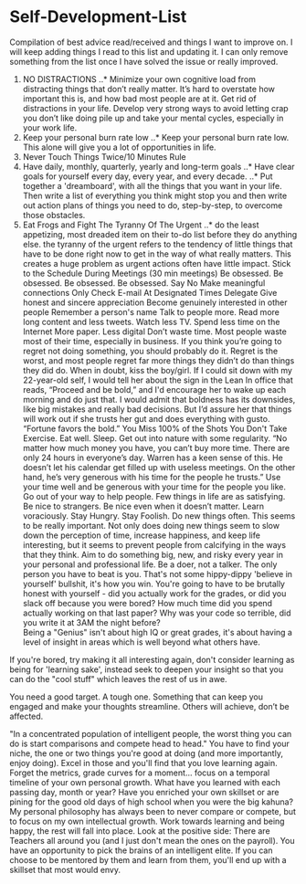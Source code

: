 # Self-Development-List
Compilation of best advice read/received and things I want to improve on. I will keep adding things I read to this list and updating it. I can only remove something from the list once I have solved the issue or really improved.

1. NO DISTRACTIONS
..* Minimize your own cognitive load from distracting things that don’t really matter.  It’s hard to overstate how important this is, and how bad most people are at it.  Get rid of distractions in your life.  Develop very strong ways to avoid letting crap you don’t like doing pile up and take your mental cycles, especially in your work life.
2. Keep your personal burn rate low
..* Keep your personal burn rate low.  This alone will give you a lot of opportunities in life.
3. Never Touch Things Twice/10 Minutes Rule
4. Have daily, monthly, quarterly, yearly and long-term goals
..* Have clear goals for yourself every day, every year, and every decade. 
..* Put together a 'dreamboard', with all the things that you want in your life.  Then write a list of everything you think might stop you and then write out action plans of things you need to do, step-by-step, to overcome those obstacles.
5. Eat Frogs and Fight The Tyranny Of The Urgent
..* do the least appetizing, most dreaded item on their to-do list before they do anything else.
the tyranny of the urgent refers to the tendency of little things that have to be done right now to get in the way of what really matters. This creates a huge problem as urgent actions often have little impact.
Stick to the Schedule During Meetings (30 min meetings)
Be obsessed. Be obsessed. Be obsessed. Be obsessed. 
Say No
Make meaningful connections
Only Check E-mail At Designated Times
Delegate
Give honest and sincere appreciation
Become genuinely interested in other people
Remember a person's name
Talk to people more. Read more long content and less tweets. Watch less TV.  Spend less time on the Internet
More paper. Less digital
Don’t waste time.  Most people waste most of their time, especially in business.
If you think you’re going to regret not doing something, you should probably do it.  Regret is the worst, and most people regret far more things they didn’t do than things they did do.  When in doubt, kiss the boy/girl.
If I could sit down with my 22-year-old self, I would tell her about the sign in the Lean In office that reads, “Proceed and be bold,” and I'd encourage her to wake up each morning and do just that. I would admit that boldness has its downsides, like big mistakes and really bad decisions. But I’d assure her that things will work out if she trusts her gut and does everything with gusto. 
“Fortune favors the bold.”
You Miss 100% of the Shots You Don't Take
Exercise.  Eat well.  Sleep.  Get out into nature with some regularity.
“No matter how much money you have, you can’t buy more time. There are only 24 hours in everyone’s day. Warren has a keen sense of this. He doesn’t let his calendar get filled up with useless meetings. On the other hand, he’s very generous with his time for the people he trusts.” Use your time well and be generous with your time for the people you like.
Go out of your way to help people.  Few things in life are as satisfying.  Be nice to strangers.  Be nice even when it doesn’t matter.
Learn voraciously. 
Stay Hungry. Stay Foolish.
Do new things often.  This seems to be really important.  Not only does doing new things seem to slow down the perception of time, increase happiness, and keep life interesting, but it seems to prevent people from calcifying in the ways that they think.  Aim to do something big, new, and risky every year in your personal and professional life.
Be a doer, not a talker.
The only person you have to beat is you. That's not some hippy-dippy 'believe in yourself' bullshit, it's how you win. 
You're going to have to be brutally honest with yourself - did you actually work for the grades, or did you slack off because you were bored? How much time did you spend actually working on that last paper? Why was your code so terrible, did you write it at 3AM the night before? 	
Being a "Genius" isn't about high IQ or great grades, it's about having a level of insight in areas which is well beyond what others have.

If you're bored, try making it all interesting again, don't consider learning as being for 'learning sake', instead seek to deepen your insight so that you can do the "cool stuff" which leaves the rest of us in awe.

You need a good target. A tough one. Something that can keep you engaged and make your thoughts streamline. Others will achieve, don’t be affected.

"In a concentrated population of intelligent people, the worst thing you can do is start comparisons and compete head to head."
You have to find your niche, the one or two things you're good at doing (and more importantly, enjoy doing). Excel in those and you'll find that you love learning again.
Forget the metrics, grade curves for a moment... focus on a temporal timeline of your own personal growth.
What have you learned with each passing day, month or year?
Have you enriched your own skillset or are pining for the good old days of high school when you were the big kahuna?
My personal philosophy has always been to never compare or compete, but to focus on my own intellectual growth.
Work towards learning and being happy, the rest will fall into place.
Look at the positive side: There are Teachers all around you (and I just don't mean the ones on the payroll). You have an opportunity to pick the brains of  an intelligent elite. If you can choose to be mentored by them and learn from them, you'll end up with a skillset that most would envy.
